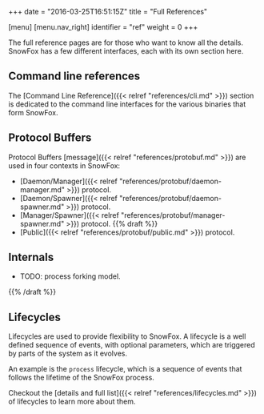 +++
date = "2016-03-25T16:51:15Z"
title = "Full References"

[menu]
  [menu.nav_right]
    identifier = "ref"
    weight = 0
+++

The full reference pages are for those who want to know all the details.
SnowFox has a few different interfaces, each with its own section here.


Command line references
-----------------------
The [Command Line Reference]({{< relref "references/cli.md" >}}) section
is dedicated to the command line interfaces for the various binaries
that form SnowFox.


Protocol Buffers
----------------
Protocol Buffers [message]({{< relref "references/protobuf.md" >}})
are used in four contexts in SnowFox:

  * [Daemon/Manager]({{< relref "references/protobuf/daemon-manager.md" >}}) protocol.
  * [Daemon/Spawner]({{< relref "references/protobuf/daemon-spawner.md" >}}) protocol.
  * [Manager/Spawner]({{< relref "references/protobuf/manager-spawner.md" >}}) protocol.
{{% draft %}}
  * [Public]({{< relref "references/protobuf/public.md" >}}) protocol.


Internals
---------

  * TODO: process forking model.

{{% /draft %}}


Lifecycles
----------
Lifecycles are used to provide flexibility to SnowFox.
A lifecycle is a well defined sequence of events, with optional parameters,
which are triggered by parts of the system as it evolves.

An example is the `process` lifecycle, which is a sequence of events
that follows the lifetime of the SnowFox process.

Checkout the
[details and full list]({{< relref "references/lifecycles.md" >}})
of lifecycles to learn more about them.
